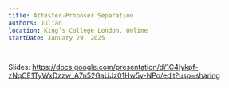 ```yaml
---
title: Attester-Proposer Separation
authors: Julian
location: King’s College London, Online
startDate: January 29, 2025

---
```


Slides: <https://docs.google.com/presentation/d/1C4Iykpf-zNqCE1TyWxDzzw_A7n52GaUJz01Hw5v-NPo/edit?usp=sharing>